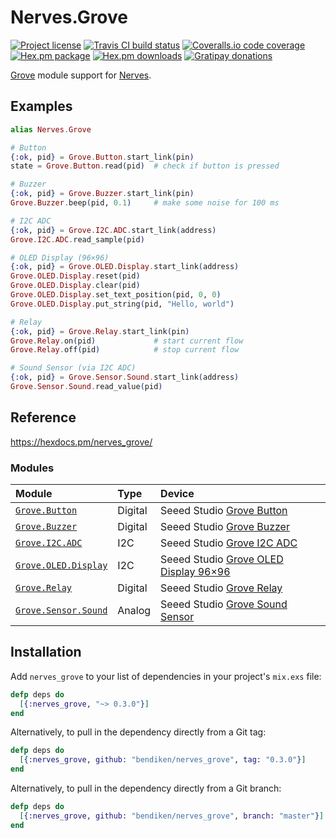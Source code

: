 Nerves.Grove
============

[![Project license](https://img.shields.io/hexpm/l/nerves_grove.svg)](https://unlicense.org/)
[![Travis CI build status](https://img.shields.io/travis/bendiken/nerves_grove/master.svg)](https://travis-ci.org/bendiken/nerves_grove)
[![Coveralls.io code coverage](https://img.shields.io/coveralls/bendiken/nerves_grove/master.svg)](https://coveralls.io/github/bendiken/nerves_grove)
[![Hex.pm package](https://img.shields.io/hexpm/v/nerves_grove.svg)](https://hex.pm/packages/nerves_grove)
[![Hex.pm downloads](https://img.shields.io/hexpm/dt/nerves_grove.svg)](https://hex.pm/packages/nerves_grove)
[![Gratipay donations](https://img.shields.io/gratipay/user/bendiken.svg)](https://gratipay.com/~bendiken/)

[Grove](http://wiki.seeedstudio.com/wiki/Grove_System) module support for
[Nerves](http://nerves-project.org/).

Examples
--------

```elixir
alias Nerves.Grove

# Button
{:ok, pid} = Grove.Button.start_link(pin)
state = Grove.Button.read(pid)  # check if button is pressed

# Buzzer
{:ok, pid} = Grove.Buzzer.start_link(pin)
Grove.Buzzer.beep(pid, 0.1)     # make some noise for 100 ms

# I2C ADC
{:ok, pid} = Grove.I2C.ADC.start_link(address)
Grove.I2C.ADC.read_sample(pid)

# OLED Display (96×96)
{:ok, pid} = Grove.OLED.Display.start_link(address)
Grove.OLED.Display.reset(pid)
Grove.OLED.Display.clear(pid)
Grove.OLED.Display.set_text_position(pid, 0, 0)
Grove.OLED.Display.put_string(pid, "Hello, world")

# Relay
{:ok, pid} = Grove.Relay.start_link(pin)
Grove.Relay.on(pid)             # start current flow
Grove.Relay.off(pid)            # stop current flow

# Sound Sensor (via I2C ADC)
{:ok, pid} = Grove.Sensor.Sound.start_link(address)
Grove.Sensor.Sound.read_value(pid)
```

Reference
---------

https://hexdocs.pm/nerves_grove/

### Modules

| Module                 | Type    | Device                                    |
| :--------------------- | :------ | :---------------------------------------- |
| [`Grove.Button`]       | Digital | Seeed Studio [Grove Button]               |
| [`Grove.Buzzer`]       | Digital | Seeed Studio [Grove Buzzer]               |
| [`Grove.I2C.ADC`]      | I2C     | Seeed Studio [Grove I2C ADC]              |
| [`Grove.OLED.Display`] | I2C     | Seeed Studio [Grove OLED Display 96×96]   |
| [`Grove.Relay`]        | Digital | Seeed Studio [Grove Relay]                |
| [`Grove.Sensor.Sound`] | Analog  | Seeed Studio [Grove Sound Sensor]         |

[`Grove.Button`]:           https://hexdocs.pm/nerves_grove/Nerves.Grove.Button.html
[`Grove.Buzzer`]:           https://hexdocs.pm/nerves_grove/Nerves.Grove.Buzzer.html
[`Grove.I2C.ADC`]:          https://hexdocs.pm/nerves_grove/Nerves.Grove.I2C.ADC.html
[`Grove.OLED.Display`]:     https://hexdocs.pm/nerves_grove/Nerves.Grove.OLED.Display.html
[`Grove.Relay`]:            https://hexdocs.pm/nerves_grove/Nerves.Grove.Relay.html
[`Grove.Sensor.Sound`]:     https://hexdocs.pm/nerves_grove/Nerves.Grove.Sensor.Sound.html

[Grove Button]:             http://wiki.seeedstudio.com/wiki/Grove_-_Button
[Grove Buzzer]:             http://wiki.seeedstudio.com/wiki/Grove_-_Buzzer
[Grove I2C ADC]:            http://wiki.seeedstudio.com/wiki/Grove_-_I2C_ADC
[Grove OLED Display 96×96]: http://wiki.seeedstudio.com/wiki/Grove_-_OLED_Display_1.12%22
[Grove Relay]:              http://wiki.seeedstudio.com/wiki/Grove_-_Relay
[Grove Sound Sensor]:       http://wiki.seeedstudio.com/wiki/Grove_-_Sound_Sensor

Installation
------------

Add `nerves_grove` to your list of dependencies in your project's `mix.exs` file:

```elixir
defp deps do
  [{:nerves_grove, "~> 0.3.0"}]
end
```

Alternatively, to pull in the dependency directly from a Git tag:

```elixir
defp deps do
  [{:nerves_grove, github: "bendiken/nerves_grove", tag: "0.3.0"}]
end
```

Alternatively, to pull in the dependency directly from a Git branch:

```elixir
defp deps do
  [{:nerves_grove, github: "bendiken/nerves_grove", branch: "master"}]
end
```
